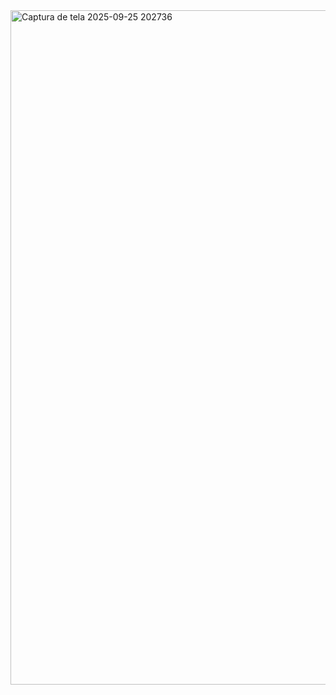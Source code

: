 <img width="1919" height="1079" alt="Captura de tela 2025-09-25 202736" src="https://github.com/user-attachments/assets/48d3f549-e21d-47e9-ac92-4ff59a3a5c50" />
